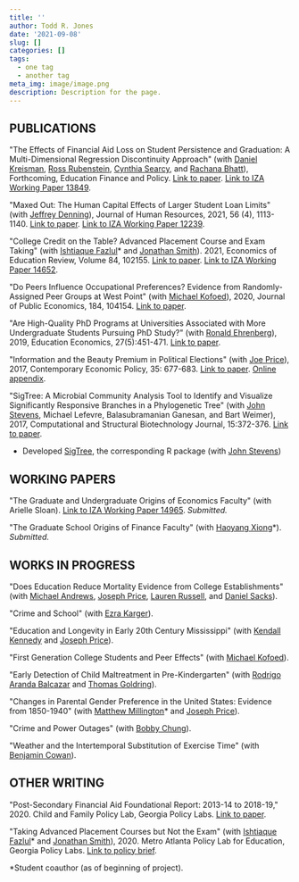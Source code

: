```yaml
---
title: ''
author: Todd R. Jones
date: '2021-09-08'
slug: []
categories: []
tags:
  - one tag
  - another tag
meta_img: image/image.png
description: Description for the page.
---
```



## PUBLICATIONS
"The Effects of Financial Aid Loss on Student Persistence and Graduation: A Multi-Dimensional Regression Discontinuity Approach" (with [Daniel Kreisman](http://www.dkreisman.com/), [Ross Rubenstein](https://aysps.gsu.edu/profile/ross-rubenstein/), [Cynthia Searcy](https://aysps.gsu.edu/profile/cynthia-searcy/), and [Rachana Bhatt](https://www.usg.edu/cassie/about/staff_members)), Forthcoming, Education Finance and Policy. [Link to paper](https://direct.mit.edu/edfp/article/doi/10.1162/edfp_a_00337/97143/The-Effects-of-Financial-Aid-Loss-on-Persistence). [Link to IZA Working Paper 13849](https://www.iza.org/publications/dp/13849/the-effects-of-financial-aid-loss-on-persistence-and-graduation-a-multi-dimensional-regression-discontinuity-approach).

"Maxed Out: The Human Capital Effects of Larger Student Loan Limits" (with [Jeffrey Denning](https://www.jeffdenning.com/)), Journal of Human Resources, 2021, 56 (4), 1113-1140. [Link to paper](http://jhr.uwpress.org/content/56/4/1113.short). [Link to IZA Working Paper 12239](https://www.iza.org/en/publications/dp/12239/maxed-out-the-effect-of-larger-student-loan-limits-on-borrowing-and-education-outcomes).

"College Credit on the Table? Advanced Placement Course and Exam Taking" (with [Ishtiaque Fazlul](https://sites.google.com/view/ishtiaquefazlul/home)* and [Jonathan Smith](https://sites.google.com/site/jonathansmithphd/)). 2021, Economics of Education Review, Volume 84, 102155. [Link to paper](https://www.sciencedirect.com/science/article/pii/S0272775721000741). [Link to IZA Working Paper 14652](https://www.iza.org/de/publications/dp/14652/college-credit-on-the-table-advanced-placement-course-and-exam-taking).

"Do Peers Influence Occupational Preferences? Evidence from Randomly-Assigned Peer Groups at West Point" (with [Michael Kofoed](https://sites.google.com/site/michaelkofoed1/)), 2020, Journal of Public Economics, 184, 104154. [Link to paper](https://www.sciencedirect.com/science/article/pii/S0047272720300189).

"Are High-Quality PhD Programs at Universities Associated with More Undergraduate Students Pursuing PhD Study?" (with [Ronald Ehrenberg](https://courses.cit.cornell.edu/rge2/)), 2019, Education Economics, 27(5):451-471. [Link to paper](https://www.tandfonline.com/doi/abs/10.1080/09645292.2019.1623177?journalCode=cede20).

"Information and the Beauty Premium in Political Elections" (with [Joe Price](https://economics.byu.edu/directory/joseph-p-price)), 2017, Contemporary Economic Policy, 35: 677-683. [Link to paper](https://onlinelibrary.wiley.com/doi/full/10.1111/coep.12231). [Online appendix](https://drive.google.com/file/d/1p8kOpgpwr66KZxTLf5nLwCrYlhstwhDR/view).

"SigTree: A Microbial Community Analysis Tool to Identify and Visualize Significantly Responsive Branches in a Phylogenetic Tree" (with [John Stevens](https://math.usu.edu/jrstevens/), Michael Lefevre, Balasubramanian Ganesan, and Bart Weimer), 2017, Computational and Structural Biotechnology Journal, 15:372-376. [Link to paper](https://www.sciencedirect.com/science/article/pii/S2001037017300132). 
* Developed [SigTree](https://cran.r-project.org/web/packages/SigTree/index.html), the corresponding R package (with [John Stevens](https://math.usu.edu/jrstevens/)) 

## WORKING PAPERS

"The Graduate and Undergraduate Origins of Economics Faculty" (with Arielle Sloan). [Link to IZA Working Paper 14965](https://docs.iza.org/dp14965.pdf). *Submitted.*

"The Graduate School Origins of Finance Faculty" (with [Haoyang Xiong](https://www.haoyangxiong.com/home)*). *Submitted.*

## WORKS IN PROGRESS

"Does Education Reduce Mortality Evidence from College Establishments" (with [Michael Andrews](https://sites.google.com/site/michaeljeffreyandrews/), [Joseph Price](https://economics.byu.edu/directory/joseph-p-price), [Lauren Russell](https://web.sas.upenn.edu/lrus/), and [Daniel Sacks](https://danielwsacks.com/)).

"Crime and School" (with [Ezra Karger](https://ezrakarger.com/)).

"Education and Longevity in Early 20th Century Mississippi" (with [Kendall Kennedy](https://sites.google.com/site/kendalljameskennedy/) and [Joseph Price](https://economics.byu.edu/directory/joseph-p-price)).  

"First Generation College Students and Peer Effects" (with [Michael Kofoed](https://sites.google.com/site/michaelkofoed1/)).

"Early Detection of Child Maltreatment in Pre-Kindergarten" (with [Rodrigo Aranda Balcazar](https://raranda.com/) and [Thomas Goldring](https://tgoldring.com/)).

"Changes in Parental Gender Preference in the United States: Evidence from 1850-1940" (with [Matthew Millington](https://wpcarey.asu.edu/people/profile/3278766)* and [Joseph Price](https://economics.byu.edu/directory/joseph-p-price)).

"Crime and Power Outages" (with [Bobby Chung](https://sites.google.com/view/bobbywchung)).

"Weather and the Intertemporal Substitution of Exercise Time" (with [Benjamin Cowan](https://people.ses.wsu.edu/cowan/)).

## OTHER WRITING
"Post-Secondary Financial Aid Foundational Report: 2013-14 to 2018-19," 2020. Child and Family Policy Lab, Georgia Policy Labs. [Link to paper](https://gpl.gsu.edu/publications/post-secondary-financial-aid/).

"Taking Advanced Placement Courses but Not the Exam" (with [Ishtiaque Fazlul](https://sites.google.com/view/ishtiaquefazlul/home)* and [Jonathan Smith](https://sites.google.com/site/jonathansmithphd/)), 2020. Metro Atlanta Policy Lab for Education, Georgia Policy Labs. [Link to policy brief](https://gpl.gsu.edu/publications/ap-exam-taking/).



*Student coauthor (as of beginning of project).
